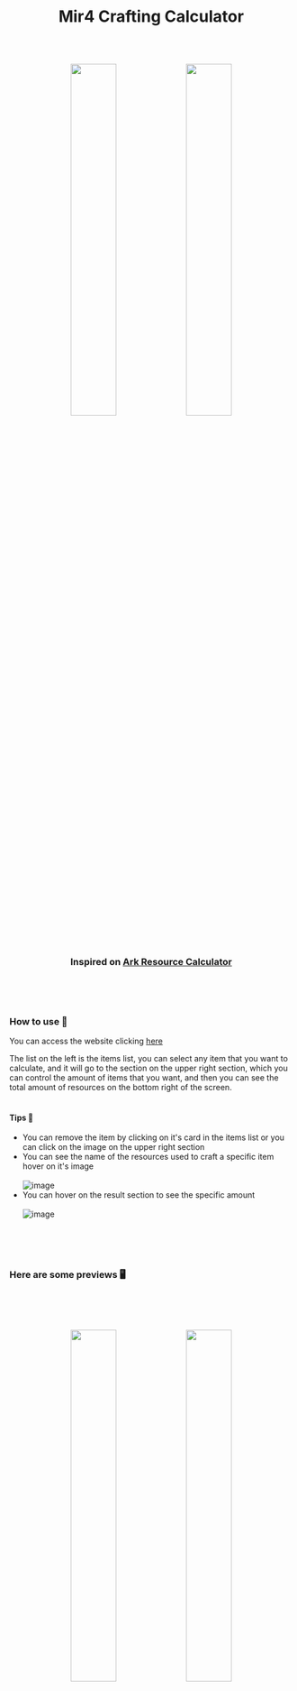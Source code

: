 <h1 align="center">Mir4 Crafting Calculator</h1>

<br/><br/>

<p align="center">
  <img width="40%" src="https://user-images.githubusercontent.com/96752883/158870339-b40982e5-97ba-43ec-a9d5-7dc84957d759.png#gh-dark-mode-only">
  <img width="40%" src="https://user-images.githubusercontent.com/96752883/158870345-348c8465-4ad5-4648-b70a-632f3e25a71a.png#gh-light-mode-only">
</p>
<h3 align="center">Inspired on <a href="https://www.arkresourcecalculator.com/">Ark Resource Calculator</a><h3>
  
<br/><br/>

  
### How to use 🔗
  
  You can access the website clicking <a href="https://mir4cc.netlify.app/">here</a>
  
  The list on the left is the items list, you can select any item that you want to calculate, and it will go to the section on the upper right section, which you can control the amount of items that you want, and then you can see the total amount of resources on the bottom right of the screen.
  <br/><br/>
  #### Tips 🧠
  - You can remove the item by clicking on it's card in the items list or you can click on the image on the upper right section
  - You can see the name of the resources used to craft a specific item hover on it's image <br/><br/>
  ![image](https://user-images.githubusercontent.com/96752883/158874007-e5fa2419-cd8f-4d4d-984d-8624175b9f36.png)
  - You can hover on the result section to see the specific amount <br/><br/>
  ![image](https://user-images.githubusercontent.com/96752883/158874447-713ef885-535a-4c12-94c4-aade866fb2ea.png)
  
<br/><br/><br/>

  
### Here are some previews 🖥️
  <br/><br/><br/>
  <p align="center">
    <img width="40%" src="https://i.imgur.com/kFUrjL9.png">
    <img width="40%" src="https://i.imgur.com/uUD0vMH.png">
    <br/><br/>
    <img width="80%" src="https://i.imgur.com/39rweQj.png">
    <br/><br/>
    <img width="40%" src="https://i.imgur.com/c8044SE.png">
    <img width="40%" src="https://i.imgur.com/ab4ywBl.png">
  </p>
  
<br/><br/>
  
## Updates 🎉
  
  ### v1.5 - (03/25/22)
  - Arbalist PT-BR translation completed
  - Search bar doesn't spell check anymore
  - Basic items on backpack, now have a millified value below them which can be hovered, and it will show the “Fancy Value” (e.g. 900000 ⇾ 900 000)
  <br/>
  <img width="20%" src="https://i.imgur.com/BcaIgCv.png"><img width="20%" src="https://i.imgur.com/cdT0BEy.png">
  - Item card now displays a simplified version of their names is the name is too big. Obs: they still can be searched by their  full name
  <br/>
  <img width="40%" src="https://i.imgur.com/Gz7BwvQ.png">
  
  ### V1.4 - (03/24/22)
  - All remaining class items added.
  - Filter is now saved on local Storage.
  - Class is now saved on local Storage.
  - New feature: Languages Selector.
  - New language added: PT-BR.
  - Language is saved on local Storage.
  - On collapse, item settings items increase its size.

  ### V1.3 - (03/22/22 - 03/23/22)
  - Fixed a bug when the user delete the backpack storage the website no longer worked
  - Ton of design fixes for better responsiviness
  - Design changes for better visibility
  - Added remaining items (Jewels)
  - New visual (Item Frames)
  
      <img width="40%" src="https://user-images.githubusercontent.com/96752883/159807069-1aeaa729-1aaf-4e72-9113-f6135a8739e3.png">

  
  ### V1.2 - (03/21/22) 
  - New Feature: Inventory (You can select your item and it will subtract from the result)
  - Added Copper, Dark steel and energy as default items on inventory
  - New Feature: Item display by class (Select the preferred class and it will show the items of the respective class)
  - Fixed position & New Inventory GUI design (It's no more above the filters)
  - Fixed result items hover amount (items weren't displaying the remaining ammount correctly)
  
  #### V1.1 - (03/20/22)
  - Item frames on recipe result now have a custom background for their rarity
  - New category filter (You can use multiple filters now)
  - Responsiviness design fixes
  - New colapse animation for hide items list
  - New items added (Weapons Primary & Secondary)
  - New hover animation on items from list (You can see the full name on hover)
  
  #### V1.0 - Launch
  
  There are a lot to be fixed and added, but the user already can calculate medicine items, search by name, filter by category, set the amount of multiple items and see the total resources cost


<br/><br/>

### Goals 🏆
  - Add all remaining items
  - Fancier list item collapse
  - Inventory option to the user choose their items
  - More calculator tools such as lvl up, upgrade and etc...

  
<br/><br/>


<p align="center">
  <img width="30%" src="https://user-images.githubusercontent.com/96752883/158870016-66ce131c-d517-4aac-bad0-ca522fd3733c.png">
</p>
<h3 align="center">Developed by <a href="https://htportfolio.vercel.app/">Henrique Torres</a><h3>
